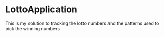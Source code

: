 LottoApplication
================

This is my solution to tracking the lotto numbers and the patterns used to pick the winning numbers

